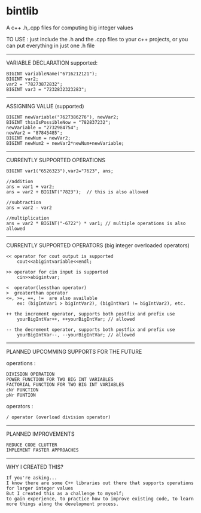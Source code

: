 # bintlib

A c++ .h,.cpp files for computing big integer values

TO USE : just include the .h and the .cpp files to your c++ projects, or you can put everything in just one .h file

--------------------------------------------------------------------------------------
VARIABLE DECLARATION
  supported:
  
    BIGINT variableName("6716212121");
    BIGINT var2;  
    var2 = "78273872832";
    BIGINT var3 = "7232832323283";
--------------------------------------------------------------------------------------
ASSIGNING VALUE (supported)

    BIGINT newVariable("7627386276"), newVar2;
    BIGINT thisIsPossibleNow = "782837232";
    newVariable = "2732984754";
    newVar2 = "87845485";
    BIGINT newNum = newVar2;
    BIGINT newNum2 = newVar2*newNum+newVariable;
--------------------------------------------------------------------------------------
CURRENTLY SUPPORTED OPERATIONS

    BIGINT var1("6526323"),var2="7623", ans;
    
    //addition
    ans = var1 + var2;
    ans = var2 + BIGINT("7823");  // this is also allowed
    
    //subtraction
    ans = var2 - var2
    
    //multiplication
    ans = var2 * BIGINT("-6722") * var1; // multiple operations is also allowed
--------------------------------------------------------------------------------------
CURRENTLY SUPPORTED OPERATORS (big integer overloaded operators)

    << operator for cout output is supported
        cout<<abigintvariable<<endl; 
        
    >> operator for cin input is supported
        cin>>abigintvar;
        
    <  operator(lessthan operator)
    >  greaterthan operator
    <=, >=, ==, !=  are also available
        ex: (bigIntVar1 > bigIntVar2), (bigIntVar1 != bigIntVar2), etc.
        
    ++ the increment operator, supports both postfix and prefix use
        yourBigIntVar++, ++yourBigIntVar; // allowed
        
    -- the decrement operator, supports both postfix and prefix use
        yourBigIntVar--, --yourBigIntVar; // allowed
    
---------------------------------------------------------------------------------------

PLANNED UPCOMMING SUPPORTS FOR THE FUTURE

   operations :
   
    DIVISION OPERATION
    POWER FUNCTION FOR TWO BIG INT VARIABLES
    FACTORIAL FUNCTION FOR TWO BIG INT VARIABLES
    cNr FUNCTION 
    pNr FUNTION
    
   operators :
   
    / operator (overload division operator)
    
--------------------------------------------------------------------------------------
PLANNED IMPROVEMENTS
    
    REDUCE CODE CLUTTER
    IMPLEMENT FASTER APPROACHES
    
--------------------------------------------------------------------------------------

WHY I CREATED THIS?
    
    If you're asking...
    I know there are some C++ libraries out there that supports operations for larger integer values
    But I created this as a challenge to myself;
    to gain experience, to practice how to improve existing code, to learn more things along the development process.
    
    
